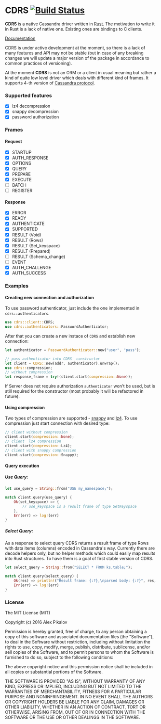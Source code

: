 # CDRS [![Build Status](https://travis-ci.org/AlexPikalov/cdrs.svg?branch=master)](https://travis-ci.org/AlexPikalov/cdrs)

**CDRS** is a native Cassandra driver written in [Rust](https://www.rust-lang.org).
The motivation to write it in Rust is a lack of native one.
Existing ones are bindings to C clients.

[Documentation](https://docs.rs/cdrs)

CDRS is under active development at the moment, so there is a lack of many
features and API may not be stable (but in case of any breaking changes
we will update a major version of the package in accordance to common practices
of versioning).

At the moment **CDRS** is not an ORM or a client in usual meaning
but rather a kind of quite low level driver which deals with different kind of frames.
It supports 4-th version of [Cassandra protocol](https://github.com/apache/cassandra/blob/trunk/doc/native_protocol_v4.spec).

### Supported features
- [x] lz4 decompression
- [x] snappy decompression
- [x] password authorization

### Frames

#### Request

- [x] STARTUP
- [x] AUTH_RESPONSE
- [x] OPTIONS
- [x] QUERY
- [x] PREPARE
- [x] EXECUTE
- [ ] BATCH
- [ ] REGISTER

#### Response

- [x] ERROR
- [x] READY
- [x] AUTHENTICATE
- [x] SUPPORTED
- [x] RESULT (Void)
- [x] RESULT (Rows)
- [x] RESULT (Set_keyspace)
- [x] RESULT (Prepared)
- [ ] RESULT (Schema_change)
- [ ] EVENT
- [x] AUTH_CHALLENGE
- [x] AUTH_SUCCESS

### Examples

#### Creating new connection and authorization

To use password authenticator, just include the one implemented in
`cdrs::authenticators`.

```rust
use cdrs::client::CDRS;
use cdrs::authenticators::PasswordAuthenticator;
```

After that you can create a new instace of `CDRS` and establish new connection:

```rust
let authenticator = PasswordAuthenticator::new("user", "pass");

// pass authenticator into CDRS' constructor
let client = CDRS::new(addr, authenticator).unwrap();
use cdrs::compression;
// without compression
let response_frame = try!(client.start(compression::None));
```

If Server does not require authorization `authenticator` won't be used, but is still
required for the constructor (most probably it will be refactored in future).

#### Using compression

Two types of compression are supported - [snappy](https://code.google.com/p/snappy/)
and [lz4](https://code.google.com/p/lz4/). To use compression just start connection
with desired type:

```rust
// client without compression
client.start(compression::None);
// client  lz4 compression
client.start(compression::Lz4);
// client with snappy compression
client.start(compression::Snappy);
```

#### Query execution

##### Use Query:

```rust
let use_query = String::from("USE my_namespace;");

match client.query(use_query) {
    Ok(set_keyspace) => {
        // use_keyspace is a result frame of type SetKeyspace
    },
    Err(err) => log!(err)
}
```

##### Select Query:

As a response to select query CDRS returns a result frame of type Rows with
data items (columns) encoded in Cassandra's way. Currently there are decode
helpers only, but no helper methods which could easily map results into
Rust structures. To have them is a goal of first stable version of CDRS.

```rust
let select_query = String::from("SELECT * FROM ks.table;");

match client.query(select_query) {
    Ok(res) => println!("Result frame: {:?},\nparsed body: {:?}", res, res.get_body());,
    Err(err) => log!(err)
}

```

### License

The MIT License (MIT)

Copyright (c) 2016 Alex Pikalov

Permission is hereby granted, free of charge, to any person obtaining a copy of this software and associated documentation files (the "Software"), to deal in the Software without restriction, including without limitation the rights to use, copy, modify, merge, publish, distribute, sublicense, and/or sell copies of the Software, and to permit persons to whom the Software is furnished to do so, subject to the following conditions:

The above copyright notice and this permission notice shall be included in all copies or substantial portions of the Software.

THE SOFTWARE IS PROVIDED "AS IS", WITHOUT WARRANTY OF ANY KIND, EXPRESS OR IMPLIED, INCLUDING BUT NOT LIMITED TO THE WARRANTIES OF MERCHANTABILITY, FITNESS FOR A PARTICULAR PURPOSE AND NONINFRINGEMENT. IN NO EVENT SHALL THE AUTHORS OR COPYRIGHT HOLDERS BE LIABLE FOR ANY CLAIM, DAMAGES OR OTHER LIABILITY, WHETHER IN AN ACTION OF CONTRACT, TORT OR OTHERWISE, ARISING FROM, OUT OF OR IN CONNECTION WITH THE SOFTWARE OR THE USE OR OTHER DEALINGS IN THE SOFTWARE.
